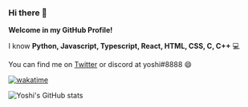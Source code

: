 ### Hi there 👋

**Welcome in my GitHub Profile!**

I know **Python, Javascript, Typescript, React, HTML, CSS, C, C++** 💻

You can find me on [Twitter](https://twitter.com/0xyoshii) or discord at yoshi#8888 😄

[![wakatime](https://wakatime.com/badge/user/69e18442-38c3-4514-9794-e1886c793440.svg)](https://wakatime.com/@69e18442-38c3-4514-9794-e1886c793440)

![Yoshi's GitHub stats](https://github-readme-stats.vercel.app/api?username=0xyoshii&show_icons=true&theme=tokyonight&count_private=true)
